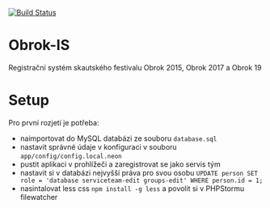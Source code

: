[![Build Status](https://travis-ci.org/PetrSladek/Obrok-IS.svg?branch=master)](https://travis-ci.org/PetrSladek/Obrok-IS)

# Obrok-IS
Registrační systém skautského festivalu Obrok 2015, Obrok 2017 a Obrok 19

# Setup
Pro první rozjetí je potřeba:
- naimportovat do MySQL databázi ze souboru `database.sql`
- nastavit správné údaje v konfiguraci v souboru `app/config/config.local.neon`
- pustit aplikaci v prohlížeči a zaregistrovat se jako servis tým
- nastavit si v databázi nejvyšší práva pro svou osobu `UPDATE person SET role = 'database serviceteam-edit groups-edit' WHERE person.id = 1;`
- nasintalovat less css `npm install -g less` a povolit si v PHPStormu filewatcher
